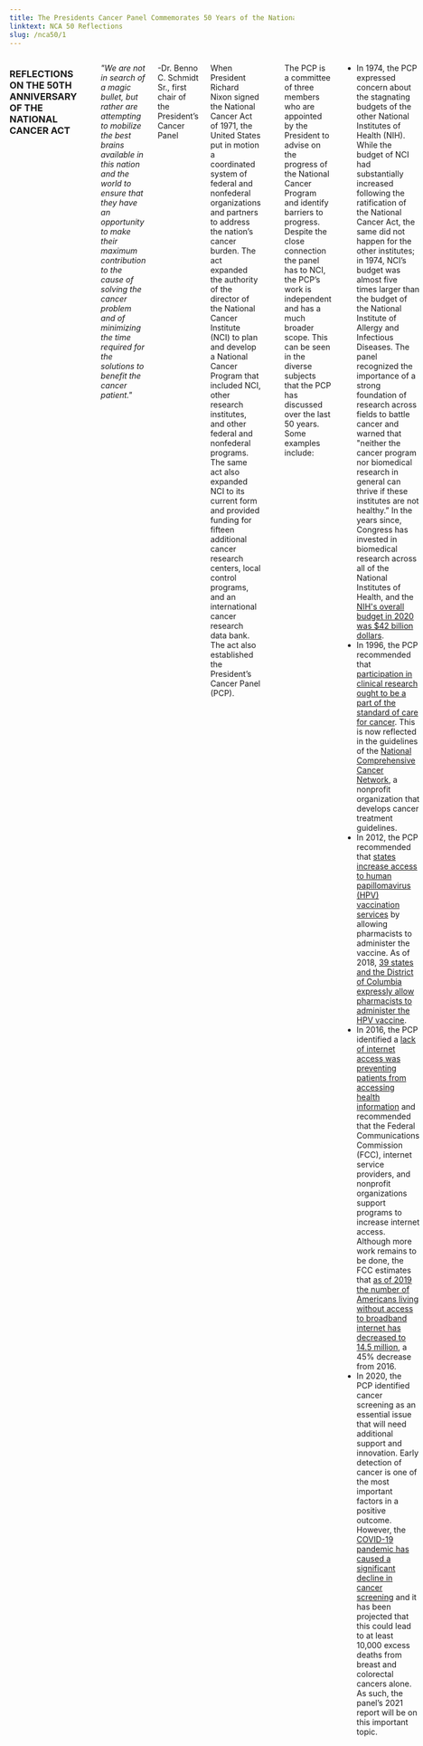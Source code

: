 ```yaml
---
title: The Presidents Cancer Panel Commemorates 50 Years of the National Cancer Act
linktext: NCA 50 Reflections
slug: /nca50/1
---
```


<left-navigation root="/nca50/"></left-navigation>

<div class="small-12 medium-9 columns">

### REFLECTIONS ON THE 50TH ANNIVERSARY OF THE NATIONAL CANCER ACT

<picture-with-quotes
image_src="Benno_Schmidt.png"
image_alt="Benno C. Schmidt, Sr."
image_caption="Benno C. Schmidt Sr. was the first chairman of the President's Cancer Panel, from February 1972 - February 1978."
quotes='[
{
"text": "We are not in search of a magic bullet, but rather are attempting to mobilize the best brains available in this nation and the world to ensure that they have an opportunity to make their maximum contribution to the cause of solving the cancer problem and of minimizing the time required for the solutions to benefit the cancer patient.",
"source": "Dr. Benno C. Schmidt Sr., first chair of the President’s Cancer Panel"
}
]'></picture-with-quotes>

*"We are not in search of a magic bullet, but rather are attempting to mobilize the best
brains available in this nation and the world to ensure that they have an opportunity
to make their maximum contribution to the cause of solving the cancer problem and of
minimizing the time required for the solutions to benefit the cancer patient."*

-Dr. Benno C. Schmidt Sr., first chair of the President’s Cancer Panel

When President Richard Nixon signed the National Cancer Act of 1971, the United States put in motion a coordinated system of federal and nonfederal organizations and partners to address the nation’s cancer burden. The act expanded the authority of the director of the National Cancer Institute (NCI) to plan and develop a National Cancer Program that included NCI, other research institutes, and other federal and nonfederal programs. The same act also expanded NCI to its current form and provided funding for fifteen additional cancer research centers, local control programs, and an international cancer research data bank. The act also established the President’s Cancer Panel (PCP).

<image-with-caption
image_src="cgov-16669_ncp-infographic-update_a_v3_2.jpg"
image_alt="Government, Healthcare Providers, Individuals"
image_caption="Figure 1. Representation of the National Cancer Program and its many stakeholders.">
</image-with-caption>


The PCP is a committee of three members who are appointed by the President to advise on the progress of the National Cancer Program and identify barriers to progress. Despite the close connection the panel has to NCI, the PCP’s work is independent and has a much broader scope. This can be seen in the diverse subjects that the PCP has discussed over the last 50 years. Some examples include:

- In 1974, the PCP expressed concern about the stagnating budgets of the other National Institutes of Health (NIH). While the budget of NCI had substantially increased following the ratification of the National Cancer Act, the same did not happen for the other institutes; in 1974, NCI’s budget was almost five times larger than the budget of the National Institute of Allergy and Infectious Diseases. The panel recognized the importance of a strong foundation of research across fields to battle cancer and warned that "neither the cancer program nor biomedical research in general can thrive if these institutes are not healthy.” In the years since, Congress has invested in biomedical research across all of the National Institutes of Health, and the [NIH's overall budget in 2020 was $42 billion dollars](https://www.nih.gov/about-nih/what-we-do/budget).
- In 1996, the PCP recommended that [participation in clinical research ought to be a part of the standard of care for cancer](https://deainfo.nci.nih.gov/advisory/pcp/archive/pcp96rpt/pcp96rpt.pdf). This is now reflected in the guidelines of the [National Comprehensive Cancer Network](https://nccn.org/home/about), a nonprofit organization that develops cancer treatment guidelines.
- In 2012, the PCP recommended that [states increase access to human papillomavirus (HPV) vaccination services](https://deainfo.nci.nih.gov/advisory/pcp/annualReports/HPV/ExecutiveSummary.htm#sthash.acdO8QX4.dpbs) by allowing pharmacists to administer the vaccine. As of 2018, [39 states and the District of Columbia expressly allow pharmacists to administer the HPV vaccine](https://pubmed.ncbi.nlm.nih.gov/29257933/).
- In 2016, the PCP identified a [lack of internet access was preventing patients from accessing health information](https://deainfo.nci.nih.gov/advisory/pcp/annualReports/2016/ConnHealth_ExecSumm.pdf) and recommended that the Federal Communications Commission (FCC), internet service providers, and nonprofit organizations support programs to increase internet access. Although more work remains to be done, the FCC estimates that [as of 2019 the number of Americans living without access to broadband internet has decreased to 14.5 million](https://www.fcc.gov/reports-research/reports/broadband-progress-reports/fourteenth-broadband-deployment-report.), a 45% decrease from 2016.
- In 2020, the PCP identified cancer screening as an essential issue that will need additional support and innovation. Early detection of cancer is one of the most important factors in a positive outcome. However, the [COVID-19 pandemic has caused a significant decline in cancer screening](https://www.science.org/doi/10.1126/science.abd3377) and it has been projected that this could lead to at least 10,000 excess deaths from breast and colorectal cancers alone. As such, the panel’s 2021 report will be on this important topic.

The COVID-19 pandemic revealed existing challenges in our health care systems and caused
new ones, especially regarding cancer screening. 2021 marks the somber occasion of [COVID-19 becoming the number one cause of death](https://www.healthsystemtracker.org/brief/covid-19-is-the-number-one-cause-of-death-in-the-u-s-in-early-2021/) in the United States. However,
reflecting on the 50th Anniversary of the National Cancer Act and the successes
we have achieved, it reminds us that coordinated work to improve research and
access to prevention, screening, and treatment can have transformative results.

</div>
